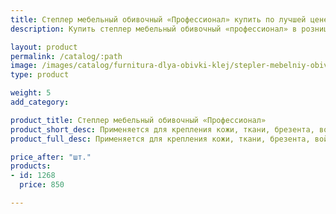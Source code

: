 ```yaml
---
title: Степлер мебельный обивочный «Профессионал» купить по лучшей цене с доставкой - Поролоныч
description: Купить степлер мебельный обивочный «профессионал» в розницу с доставкой по Москве в интернет-магазине Поролоныча.

layout: product
permalink: /catalog/:path
image: /images/catalog/furnitura-dlya-obivki-klej/stepler-mebelniy-obivochniy-01_1600w.jpg
type: product

weight: 5
add_category: 

product_title: Степлер мебельный обивочный «Профессионал»
product_short_desc: Применяется для крепления кожи, ткани, брезента, войлока к деревянным поверхностям (ДСП, ДВП, фанере). Длина используемой скобы от 6 до 14 мм.
product_full_desc: Применяется для крепления кожи, ткани, брезента, войлока к деревянным поверхностям (ДСП, ДВП, фанере). Длина используемой скобы от 6 до 14 мм.

price_after: "шт."
products:
- id: 1268
  price: 850

---
```

